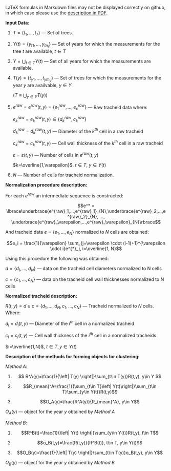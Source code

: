 LaTeX formulas in Markdown files may not be displayed correctly on github, in which case please use the [description in PDF](method_description.pdf).

**Input Data**:

1. $T=\lbrace t_1, ..., t_7 \rbrace$ — Set of trees.

2. $Y(t)=\lbrace y_{t1}, ..., y_{tn_t} \rbrace$ — Set of years for which the measurements for the tree $t$ are available,  $t \in T$

3. $Y=\bigcup_{t \in T} Y(t)$ — Set of all years for which the measurements are available.

4. $T(y)=\lbrace t_{y1}, ..., t_{ym_y} \rbrace$ — Set of trees for which the measurements for the year $y$ are availvable, $y \in Y$

    $\left (T \equiv \bigcup_{y \in Y} T(y) \right )$

5. $e^{raw} = e^{raw}(t,y)=\lbrace e^{raw}_1, ..., e^{raw}_\varepsilon\rbrace$ — Raw tracheid data where:

    $e^{raw}_k = e^{raw}_k(t,y) \in \lbrace d^{raw}_k, c^{raw}_k\rbrace$

    $d^{raw}_k=d^{raw}_k(t,y)$ — Diameter of the $k^{th}$ cell in a raw tracheid

    $c^{raw}_k=c^{raw}_k(t,y)$ — Cell wall thickness of the $k^{th}$ cell in a raw tracheid

    $\varepsilon=\varepsilon(t,y)$ — Number of cells in $e^{raw}(t,y)$

    $k=\overline{1,\varepsilon}$, $t\in T$, $y\in Y(t)$

6. $N$ — Number of cells for tracheid normalization.

**Normalization procedure description:**

For each $e^{raw}$ an intermediate sequence is constructed:

$$e^* = \lbrace\underbrace{e^{raw}_1,...,e^{raw}_1}_{N},\underbrace{e^{raw}_2,...,e^{raw}_2}_{N}, ..., \underbrace{e^{raw}_\varepsilon,...,e^{raw}_\varepsilon}_{N}\rbrace$$


And tracheid data $e = \lbrace e_1, ..., e_N\rbrace$ normalized to $N$ cells are obtained: 

$$e_i = \frac{1}{\varepsilon} \sum_{j=\varepsilon \cdot (i-1)+1}^{\varepsilon \cdot i}e^{*}_j, i=\overline{1, N}$$

Using this procedure the following was obtained:

$d = \lbrace d_1, ..., d_N\rbrace$ — data on the tracheid cell diameters normalized to N cells 

$c = \lbrace c_1, ..., c_N\rbrace$ — data on the tracheid cell wall thicknesses normalized to N cells


**Normalized tracheid description:**

$R(t,y) =d \cup c = \lbrace d_1, ... , d_{N}, c_1, ..., c_{N}\rbrace$ — Tracheid normalized to $N$ cells. Where:

$d_i=d_i(t,y)$ — Diameter of the $i^{th}$ cell in a normalized tracheid

$c_i=c_i(t,y)$ — Cell wall thickness of the $i^{th}$ cell in a normalized tracheids

$i=\overline{1,N}$, $t\in T, y\in Y(t)$


**Description of the methods for forming objects for clustering:**


*Method A*:

1. $$ R^A(y)=\frac{1}{\left| T(y) \right|}\sum_{t\in T(y)}R(t,y), y\in Y $$

2. $$R_{mean}^A=\frac{1}{\sum_{t\in T}\left| Y(t)\right|}\sum_{t\in T}\sum_{y\in Y(t)}R(t,y)$$

3. $$O_A(y)=\frac{R^A(y)}{R_{mean}^A}, y\in Y$$

$O_A(y)$ — object for the year $y$ obtained by *Method A*

*Method B*:

1. $$R^B(t)=\frac{1}{\left| Y(t) \right|}\sum_{y\in Y(t)}R(t,y), t\in T$$

2. $$o_B(t,y)=\frac{R(t,y)}{R^B(t)}, t\in T, y\in Y(t)$$

3. $$O_B(y)=\frac{1}{\left| T(y) \right|}\sum_{t\in T(y)}o_B(t,y), y\in Y$$

$O_B(y)$ — object for the year $y$ obtained by *Method B*